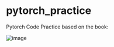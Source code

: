 # pytorch_practice

Pytorch Code Practice based on the book:

![image](https://github.com/umkiyoung/pytorch_practice/assets/87689944/84f5215a-2461-452f-b462-1bf47ef7d14c)

